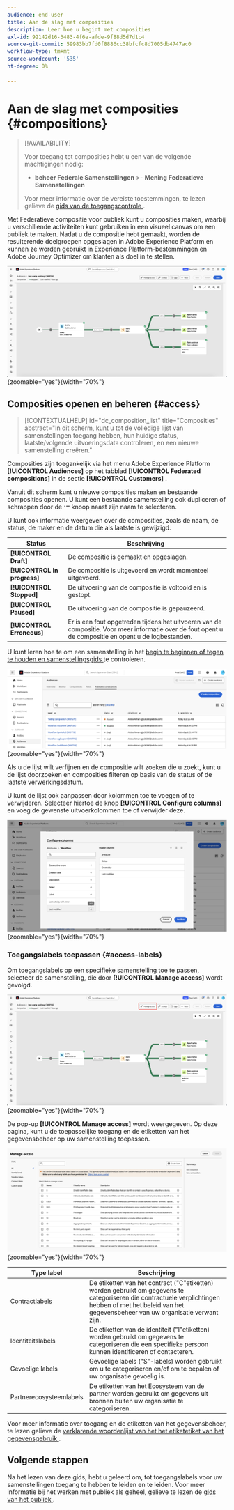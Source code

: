 ```yaml
---
audience: end-user
title: Aan de slag met composities
description: Leer hoe u begint met composities
exl-id: 92142d16-3483-4f6e-afde-9f88d5d7d1c4
source-git-commit: 59983bb7fd0f8886cc38bfcfc8d7005db4747ac0
workflow-type: tm+mt
source-wordcount: '535'
ht-degree: 0%

---
```


# Aan de slag met composities {#compositions}

>[!AVAILABILITY]
>
>Voor toegang tot composities hebt u een van de volgende machtigingen nodig:
>
>- **beheer Federale Samenstellingen**
>&#x200B;>- **Mening Federatieve Samenstellingen**
>
>Voor meer informatie over de vereiste toestemmingen, te lezen gelieve de [ gids van de toegangscontrole ](/help/governance-privacy-security/access-control.md).

Met Federatieve compositie voor publiek kunt u composities maken, waarbij u verschillende activiteiten kunt gebruiken in een visueel canvas om een publiek te maken. Nadat u de compositie hebt gemaakt, worden de resulterende doelgroepen opgeslagen in Adobe Experience Platform en kunnen ze worden gebruikt in Experience Platform-bestemmingen en Adobe Journey Optimizer om klanten als doel in te stellen.

![ het werkschema van de steekproefsamenstelling van A wordt getoond binnen de Federatieve Samenstelling van het Publiek.](assets/gs-compositions/composition-example.png){zoomable="yes"}{width="70%"}

## Composities openen en beheren {#access}

>[!CONTEXTUALHELP]
>id="dc_composition_list"
>title="Composities"
>abstract="In dit scherm, kunt u tot de volledige lijst van samenstellingen toegang hebben, hun huidige status, laatste/volgende uitvoeringsdata controleren, en een nieuwe samenstelling creëren."

Composities zijn toegankelijk via het menu Adobe Experience Platform **[!UICONTROL Audiences]** op het tabblad **[!UICONTROL Federated compositions]** in de sectie **[!UICONTROL Customers]** .

Vanuit dit scherm kunt u nieuwe composities maken en bestaande composities openen. U kunt een bestaande samenstelling ook dupliceren of schrappen door de ![ ellipsen ](/help/assets/icons/more.png) knoop naast zijn naam te selecteren.

U kunt ook informatie weergeven over de composities, zoals de naam, de status, de maker en de datum die als laatste is gewijzigd.

| Status | Beschrijving |
| ------ | ----------- |
| **[!UICONTROL Draft]** | De compositie is gemaakt en opgeslagen. |
| **[!UICONTROL In progress]** | De compositie is uitgevoerd en wordt momenteel uitgevoerd. |
| **[!UICONTROL Stopped]** | De uitvoering van de compositie is voltooid en is gestopt. |
| **[!UICONTROL Paused]** | De uitvoering van de compositie is gepauzeerd. |
| **[!UICONTROL Erroneous]** | Er is een fout opgetreden tijdens het uitvoeren van de compositie. Voor meer informatie over de fout opent u de compositie en opent u de logbestanden. |

U kunt leren hoe te om een samenstelling in het [ begin te beginnen of tegen te houden en samenstellingsgids ](./start-monitor-composition.md) te controleren.

![ een lijst van A van de beschikbare samenstellingen wordt getoond.](assets/gs-compositions/compositions-list.png){zoomable="yes"}{width="70%"}

Als u de lijst wilt verfijnen en de compositie wilt zoeken die u zoekt, kunt u de lijst doorzoeken en composities filteren op basis van de status of de laatste verwerkingsdatum.

U kunt de lijst ook aanpassen door kolommen toe te voegen of te verwijderen. Selecteer hiertoe de knop **[!UICONTROL Configure columns]** en voeg de gewenste uitvoerkolommen toe of verwijder deze.

![ A lijst van de beschikbare kolommen u aan composities kunt toevoegen doorbladert pagina wordt getoond.](assets/gs-compositions/compositions-columns.png){zoomable="yes"}{width="70%"}

### Toegangslabels toepassen {#access-labels}

Om toegangslabels op een specifieke samenstelling toe te passen, selecteer de samenstelling, die door **[!UICONTROL Manage access]** wordt gevolgd.

![ de &quot;beheert toegang&quot;knoop wordt benadrukt binnen het samenstellingscanvas.](assets/gs-compositions/select-manage-access.png){zoomable="yes"}{width="70%"}

De pop-up **[!UICONTROL Manage access]** wordt weergegeven. Op deze pagina, kunt u de toepasselijke toegang en de etiketten van het gegevensbeheer op uw samenstelling toepassen.

![ Beheert toegangspopover wordt getoond. Dit toont een lijst van alle beschikbare etiketten u op de samenstelling kunt toepassen.](assets/gs-compositions/manage-access.png){zoomable="yes"}{width="70%"}

| Type label | Beschrijving |
| ---------- | ----------- |
| Contractlabels | De etiketten van het contract (&quot;C&quot;etiketten) worden gebruikt om gegevens te categoriseren die contractuele verplichtingen hebben of met het beleid van het gegevensbeheer van uw organisatie verwant zijn. |
| Identiteitslabels | De etiketten van de identiteit (&quot;I&quot;etiketten) worden gebruikt om gegevens te categoriseren die een specifieke persoon kunnen identificeren of contacteren. |
| Gevoelige labels | Gevoelige labels (&quot;S&quot;-labels) worden gebruikt om u te categoriseren en/of om te bepalen of uw organisatie gevoelig is. |
| Partnerecosysteemlabels | De etiketten van het Ecosysteem van de partner worden gebruikt om gegevens uit bronnen buiten uw organisatie te categoriseren. |

Voor meer informatie over toegang en de etiketten van het gegevensbeheer, te lezen gelieve de [ verklarende woordenlijst van het het etiketetiket van het gegevensgebruik ](https://experienceleague.adobe.com/en/docs/experience-platform/data-governance/labels/reference).

## Volgende stappen

Na het lezen van deze gids, hebt u geleerd om, tot toegangslabels voor uw samenstellingen toegang te hebben te leiden en te leiden. Voor meer informatie bij het werken met publiek als geheel, gelieve te lezen de [ gids van het publiek ](../start/audiences.md).
